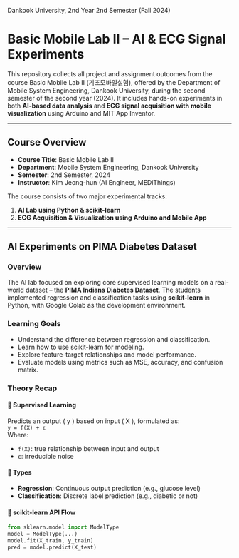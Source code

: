 Dankook University, 2nd Year 2nd Semester (Fall 2024)

# Basic Mobile Lab II – AI & ECG Signal Experiments

This repository collects all project and assignment outcomes from the course Basic Mobile Lab II (기초모바일실험), offered by the Department of Mobile System Engineering, Dankook University, during the second semester of the second year (2024).
It includes hands-on experiments in both **AI-based data analysis** and **ECG signal acquisition with mobile visualization** using Arduino and MIT App Inventor.

---

## Course Overview

- **Course Title**: Basic Mobile Lab II
- **Department**: Mobile System Engineering, Dankook University
- **Semester**: 2nd Semester, 2024
- **Instructor**: Kim Jeong-hun (AI Engineer, MEDiThings)

The course consists of two major experimental tracks:
1. **AI Lab using Python & scikit-learn**
2. **ECG Acquisition & Visualization using Arduino and Mobile App**

---

## AI Experiments on PIMA Diabetes Dataset

### Overview

The AI lab focused on exploring core supervised learning models on a real-world dataset – the **PIMA Indians Diabetes Dataset**. The students implemented regression and classification tasks using **scikit-learn** in Python, with Google Colab as the development environment.

### Learning Goals

- Understand the difference between regression and classification.
- Learn how to use scikit-learn for modeling.
- Explore feature-target relationships and model performance.
- Evaluate models using metrics such as MSE, accuracy, and confusion matrix.

### Theory Recap

#### 🔸 Supervised Learning

Predicts an output \( y \) based on input \( X \), formulated as:  
`y = f(X) + ε`  
Where:
- `f(X)`: true relationship between input and output
- `ε`: irreducible noise

#### 🔸 Types
- **Regression**: Continuous output prediction (e.g., glucose level)
- **Classification**: Discrete label prediction (e.g., diabetic or not)

#### 🔸 scikit-learn API Flow
```python
from sklearn.model import ModelType
model = ModelType(...)
model.fit(X_train, y_train)
pred = model.predict(X_test)

